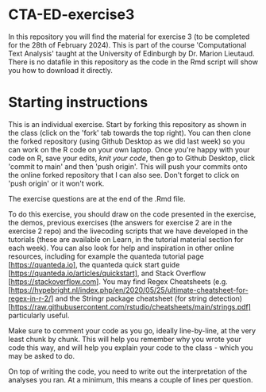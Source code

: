 # CTA-ED-exercise3
In this repository you will find the material for exercise 3 (to be completed for the 28th of February 2024). This is part of the course 'Computational Text Analysis' taught at the University of Edinburgh by Dr. Marion Lieutaud. There is no datafile in this repository as the code in the Rmd script will show you how to download it directly.

# Starting instructions

This is an individual exercise. Start by forking this repository as shown in the class (click on the 'fork' tab towards the top right). You can then clone the forked repository (using Github Desktop as we did last week) so you can work on the R code on your own laptop. Once you're happy with your code on R, save your edits, *knit your code*, then go to Github Desktop, click 'commit to main' and then 'push origin'. This will push your commits onto the online forked repository that I can also see. Don't forget to click on 'push origin' or it won't work.

The exercise questions are at the end of the .Rmd file. 

To do this exercise, you should draw on the code presented in the exercise, the demos, previous exercises (the answers for exercise 2 are in the exercise 2 repo) and the livecoding scripts that we have developed in the tutorials (these are available on Learn, in the tutorial material section for each week). You can also look for help and inspiration in other online resources, including for example the quanteda tutorial page [https://quanteda.io], the quanteda quick start guide [https://quanteda.io/articles/quickstart], and Stack Overflow [https://stackoverflow.com]. You may find Regex Cheatsheets (e.g. [https://hypebright.nl/index.php/en/2020/05/25/ultimate-cheatsheet-for-regex-in-r-2/] and the Stringr package cheatsheet (for string detection) [https://raw.githubusercontent.com/rstudio/cheatsheets/main/strings.pdf] particularly useful.

Make sure to comment your code as you go, ideally line-by-line, at the very least chunk by chunk. This will help you remember why you wrote your code this way, and will help you explain your code to the class - which you may be asked to do.

On top of writing the code, you need to write out the interpretation of the analyses you ran. At a minimum, this means a couple of lines per question.
